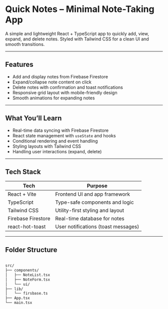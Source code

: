 # Quick Notes – Minimal Note-Taking App

A simple and lightweight React + TypeScript app to quickly add, view, expand, and delete notes. Styled with Tailwind CSS for a clean UI and smooth transitions.

---

## Features

- Add and display notes from Firebase Firestore  
- Expand/collapse note content on click  
- Delete notes with confirmation and toast notifications  
- Responsive grid layout with mobile-friendly design  
- Smooth animations for expanding notes  

---

## What You’ll Learn

- Real-time data syncing with Firebase Firestore  
- React state management with `useState` and hooks  
- Conditional rendering and event handling  
- Styling layouts with Tailwind CSS  
- Handling user interactions (expand, delete)  

---

## Tech Stack

| Tech             | Purpose                              |
|------------------|------------------------------------|
| React + Vite     | Frontend UI and app framework       |
| TypeScript       | Type-safe components and logic      |
| Tailwind CSS     | Utility-first styling and layout    |
| Firebase Firestore | Real-time database for notes       |
| react-hot-toast  | User notifications (toast messages) |

---

## Folder Structure

```txt

src/
├── components/
│   ├── NoteList.tsx
│   ├── NoteForm.tsx
│   └── ui/
├── lib/
│   └── firsbase.ts
├── App.tsx
└── main.tsx


